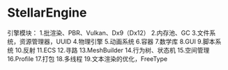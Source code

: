 # StellarEngine
引擎模块：
1.批渲染、PBR、Vulkan、Dx9（Dx12）
2.内存池、GC
3.文件系统，资源管理器，UUID
4.物理引擎
5.动画系统
6.容器
7.数学库
8.GUI
9.脚本系统
10.反射
11.ECS
12.寻路
13.MeshBuilder
14.行为树、状态机
15.空间管理
16.Profile
17.打包
18.多线程
19.文本渲染的优化，FreeType
